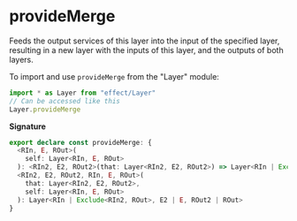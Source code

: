 # provideMerge

Feeds the output services of this layer into the input of the specified
layer, resulting in a new layer with the inputs of this layer, and the
outputs of both layers.

To import and use `provideMerge` from the "Layer" module:

```ts
import * as Layer from "effect/Layer"
// Can be accessed like this
Layer.provideMerge
```

**Signature**

```ts
export declare const provideMerge: {
  <RIn, E, ROut>(
    self: Layer<RIn, E, ROut>
  ): <RIn2, E2, ROut2>(that: Layer<RIn2, E2, ROut2>) => Layer<RIn | Exclude<RIn2, ROut>, E | E2, ROut | ROut2>
  <RIn2, E2, ROut2, RIn, E, ROut>(
    that: Layer<RIn2, E2, ROut2>,
    self: Layer<RIn, E, ROut>
  ): Layer<RIn | Exclude<RIn2, ROut>, E2 | E, ROut2 | ROut>
}
```
